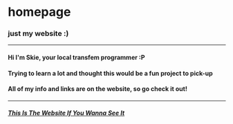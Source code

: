 # homepage
### just my website :)
---
#### Hi I'm Skie, your local transfem programmer :P
#### Trying to learn a lot and thought this would be a fun project to pick-up
#### All of my info and links are on the website, so go check it out!
---
##### [This Is The Website If You Wanna See It](https://skie3e.github.com)
